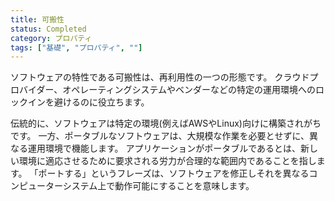 ```yaml
---
title: 可搬性
status: Completed
category: プロパティ
tags: ["基礎", "プロパティ", ""]
---
```


ソフトウェアの特性である可搬性は、再利用性の一つの形態です。
クラウドプロバイダー、オペレーティングシステムやベンダーなどの特定の運用環境へのロックインを避けるのに役立ちます。

伝統的に、ソフトウェアは特定の環境(例えばAWSやLinux)向けに構築されがちです。
一方、ポータブルなソフトウェアは、大規模な作業を必要とせずに、異なる運用環境で機能します。
アプリケーションがポータブルであるとは、新しい環境に適応させるために要求される労力が合理的な範囲内であることを指します。
「ポートする」というフレーズは、ソフトウェアを修正しそれを異なるコンピューターシステム上で動作可能にすることを意味します。
